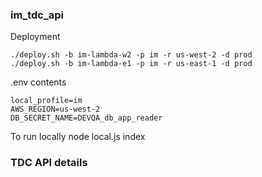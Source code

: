### im_tdc_api



Deployment
```
./deploy.sh -b im-lambda-w2 -p im -r us-west-2 -d prod
./deploy.sh -b im-lambda-e1 -p im -r us-east-1 -d prod
```

.env contents
```
local_profile=im
AWS_REGION=us-west-2
DB_SECRET_NAME=DEVQA_db_app_reader

```

To run locally
node local.js index

### TDC API details
